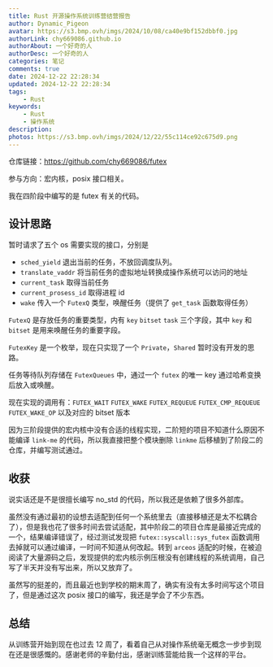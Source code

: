 ```yaml
---
title: Rust 开源操作系统训练营结营报告
author: Dynamic_Pigeon
avatar: https://s3.bmp.ovh/imgs/2024/10/08/ca40e9bf152dbbf0.jpg
authorLink: chy669086.github.io
authorAbout: 一个好奇的人
authorDesc: 一个好奇的人
categories: 笔记
comments: true
date: 2024-12-22 22:28:34
updated: 2024-12-22 22:28:34
tags:
    - Rust
keywords:
    - Rust
    - 操作系统
description:
photos: https://s3.bmp.ovh/imgs/2024/12/22/55c114ce92c675d9.png
---
```


仓库链接：https://github.com/chy669086/futex

参与方向：宏内核，posix 接口相关。

我在四阶段中编写的是 futex 有关的代码。

## 设计思路

暂时请求了五个 os 需要实现的接口，分别是

- `sched_yield` 退出当前的任务，不放回调度队列。
- `translate_vaddr` 将当前任务的虚拟地址转换成操作系统可以访问的地址
- `current_task` 取得当前任务
- `current_prosess_id` 取得进程 id
- `wake` 传入一个 `FutexQ` 类型，唤醒任务（提供了 `get_task` 函数取得任务）

`FutexQ` 是存放任务的重要类型，内有 `key` `bitset` `task` 三个字段，其中 `key` 和 `bitset` 是用来唤醒任务的重要字段。

`FutexKey` 是一个枚举，现在只实现了一个 `Private`，`Shared` 暂时没有开发的思路。

任务等待队列存储在 `FutexQueues` 中，通过一个 `futex` 的唯一 key 通过哈希变换后放入或唤醒。

现在实现的调用有：`FUTEX_WAIT` `FUTEX_WAKE` `FUTEX_REQUEUE` `FUTEX_CMP_REQUEUE` `FUTEX_WAKE_OP` 以及对应的 bitset 版本

因为三阶段提供的宏内核中没有合适的线程实现，二阶短的项目不知道什么原因不能编译 `link-me` 的代码，所以我直接把整个模块删除 `linkme` 后移植到了阶段二的仓库，并编写测试通过。

## 收获

说实话还是不是很擅长编写 no_std 的代码，所以我还是依赖了很多外部库。

虽然没有通过最初的设想去适配到任何一个系统里去（直接移植还是太不松耦合了），但是我也花了很多时间去尝试适配，其中阶段二的项目仓库是最接近完成的一个，结果编译错误了，经过测试发现把 `futex::syscall::sys_futex` 函数调用去掉就可以通过编译，一时间不知道从何改起。转到 `arceos` 适配的时候，在被迫阅读了大量源码之后，发现提供的宏内核示例压根没有创建线程的系统调用，自己写了半天并没有写出来，所以又放弃了。

虽然写的挺差的，而且最近也到学校的期末周了，确实有没有太多时间写这个项目了，但是通过这次 posix 接口的编写，我还是学会了不少东西。

## 总结

从训练营开始到现在也过去 12 周了，看着自己从对操作系统毫无概念一步步到现在还是很感慨的。感谢老师的辛勤付出，感谢训练营能给我一个这样的平台。
